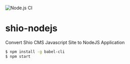 ![Node.js CI](https://github.com/ShioCMS/shio-nodejs/workflows/Node.js%20CI/badge.svg)

# shio-nodejs
Convert Shio CMS Javascript Site to NodeJS Application

```bash
$ npm install -g babel-cli
$ npm start
```
